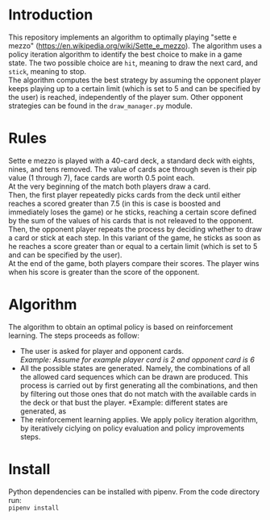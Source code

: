 # Introduction
This repository implements an algorithm to optimally playing "sette e mezzo" (https://en.wikipedia.org/wiki/Sette_e_mezzo).
The algorithm uses a policy iteration algorithm to identify the best choice to make in a game state. The two possible choice are `hit`, meaning
to draw the next card, and `stick`, meaning to stop.   
The algorithm computes the best strategy by assuming the opponent player keeps playing up to a certain limit 
(which is set to 5 and can be specified by the user) is reached, independently of the player sum.
Other opponent strategies can be found in the `draw_manager.py` module.

# Rules
Sette e mezzo is played with a 40-card deck, a standard deck with eights, nines, and tens removed. The value of cards ace 
through seven is their pip value (1 through 7), face cards are worth 0.5 point each.  
At the very beginning of the match both players draw a card.  
Then, the first player repeatedly picks cards from the deck until either reaches a scored greater
than 7.5 (in this is case is boosted and immediately loses the game) or he sticks, reaching a certain score 
defined by the sum of the values of his cards that is not releaved to the opponent.   
Then, the opponent player repeats the process by deciding whether to draw a card or stick at each step. In this variant of the game, 
he sticks as soon as he reaches a score greater than or equal to a certain limit (which is set to 5 and can be specified by the user).   
At the end of the game, both players compare their scores. The player wins when his score is greater than 
the score of the opponent.

# Algorithm
The algorithm to obtain an optimal policy is based on reinforcement learning. The steps proceeds as follow:

* The user is asked for player and opponent cards.  
  *Example: Assume for example player card is 2 and opponent card is 6*
* All the possible states are generated. Namely, the combinations of all the allowed card sequences 
  which can be drawn are produced. This process is carried out by first generating all the combinations, 
  and then by filtering out those ones that do not match with the available cards 
  in the deck or that bust the player.
  *Example: different states are generated, as 
* The reinforcement learning applies. We apply policy iteration algorithm, by iteratively ciclying
  on policy evaluation and policy improvements steps. 

# Install
Python dependencies can be installed with pipenv. From the code directory run:  
```pipenv install```
